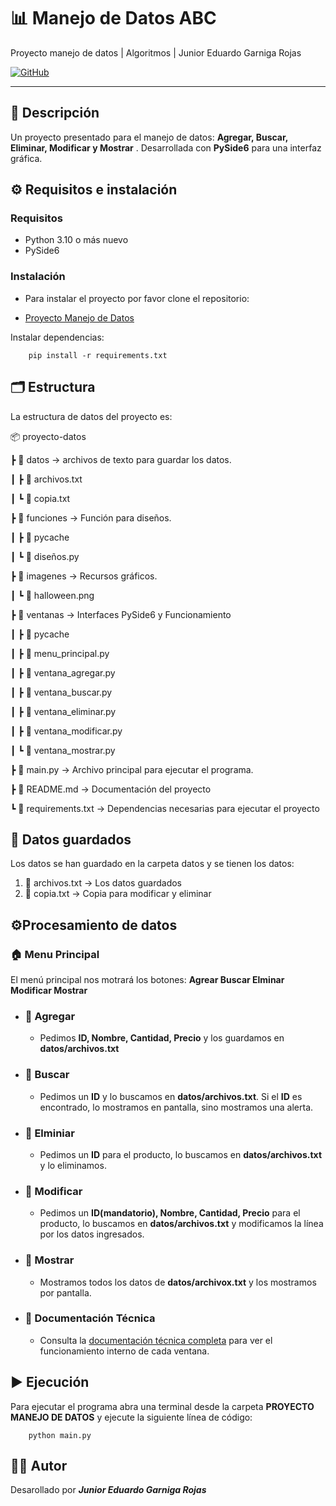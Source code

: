 # 📊 Manejo de Datos ABC
Proyecto manejo de datos | Algoritmos | Junior Eduardo Garniga Rojas

[![GitHub](https://img.shields.io/badge/GitHub-Repository-blue?logo=github)](https://github.com/jgarnigar/Manejo_de_datos)


---

## 🧩 Descripción
Un proyecto presentado para el manejo de datos: **Agregar, Buscar, Eliminar, Modificar y Mostrar** . Desarrollada con **PySide6** para una interfaz gráfica.

## ⚙️ Requisitos e instalación

### Requisitos

- Python 3.10 o más nuevo
- PySide6

### Instalación

- Para instalar el proyecto por favor clone el repositorio:

- [Proyecto Manejo de Datos](https://github.com/jgarnigar/Manejo_de_datos)

Instalar dependencias:

        pip install -r requirements.txt



## 🗂️ Estructura

La estructura de datos del proyecto es:

📦 proyecto-datos

┣ 📂 datos → archivos de texto para guardar los datos.

┃ ┣ 📄 archivos.txt

┃ ┗ 📄 copia.txt

┣ 📂 funciones → Función para diseños.

┃ ┣ 📂 pycache

┃ ┗ 📄 diseños.py

┣ 📂 imagenes → Recursos gráficos.

┃ ┗ 📄 halloween.png

┣ 📂 ventanas → Interfaces PySide6 y Funcionamiento

┃ ┣ 📂 pycache

┃ ┣ 📄 menu_principal.py

┃ ┣ 📄 ventana_agregar.py

┃ ┣ 📄 ventana_buscar.py

┃ ┣ 📄 ventana_eliminar.py

┃ ┣ 📄 ventana_modificar.py

┃ ┗ 📄 ventana_mostrar.py

┣ 📄 main.py → Archivo principal para ejecutar el programa.

┣ 📄 README.md → Documentación del proyecto

┗ 📄 requirements.txt → Dependencias necesarias para ejecutar el proyecto


## 💾 Datos guardados

Los datos se han guardado en la carpeta datos y se tienen los datos:
1. 📄 archivos.txt       → Los datos guardados
2. 📄 copia.txt          → Copia para modificar y eliminar


## ⚙️Procesamiento de datos

### 🏠 Menu Principal

El menú principal nos motrará los botones: **Agrear Buscar Elminar Modificar Mostrar**

- ### 🔹 Agregar

    - Pedimos **ID, Nombre, Cantidad, Precio** y los guardamos en **datos/archivos.txt**

- ### 🔹 Buscar

    - Pedimos un **ID** y lo buscamos en **datos/archivos.txt**. Si el **ID** es encontrado, lo mostramos en pantalla, sino mostramos una alerta.

- ### 🔹 Elminiar

    - Pedimos un **ID** para el producto, lo buscamos en **datos/archivos.txt** y lo eliminamos.

- ### 🔹 Modificar

    - Pedimos un **ID(mandatorio), Nombre, Cantidad, Precio** para el producto, lo buscamos en **datos/archivos.txt** y modificamos la línea por los datos ingresados.

- ### 🔹 Mostrar

    - Mostramos todos los datos de **datos/archivox.txt** y los mostramos por pantalla.

- ### 📄 Documentación Técnica
    - Consulta la [documentación técnica completa](DOCUMENTACION_TECNICA.md) para ver el funcionamiento interno de cada ventana.


## ▶️ Ejecución

Para ejecutar el programa abra una terminal desde la carpeta **PROYECTO MANEJO DE DATOS** y ejecute la siguiente línea de código:

        python main.py


## 👨‍💻 Autor

Desarollado por ***Junior Eduardo Garniga Rojas***

